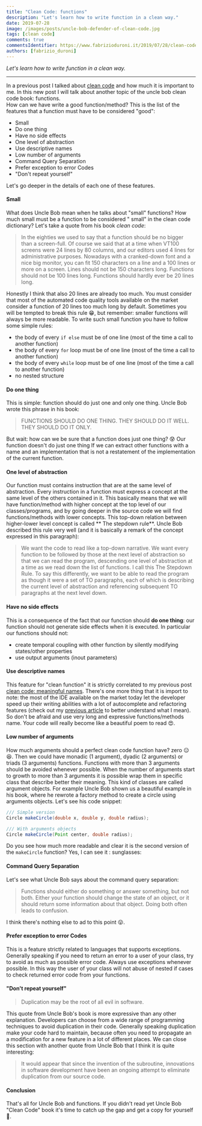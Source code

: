 ```yaml
---
title: "Clean Code: functions"
description: "Let's learn how to write function in a clean way."
date: 2019-07-28 
image: /images/posts/uncle-bob-defender-of-clean-code.jpg 
tags: [clean code]
comments: true
commentsIdentifier: https://www.fabrizioduroni.it/2019/07/28/clean-code-functions/
authors: [fabrizio_duroni]
---
```


*Let's learn how to write function in a clean way.*

---

In a previous post I talked about [clean code](/2018/04/25/clean-code-objects-data-structures-law-demeter/) and how
much it is important to me. In this new post I will talk about another topic of the uncle bob clean code book:
functions.  
How can we have write a good function/method? This is the list of the features that a function must have to be
considered "good":

* Small
* Do one thing
* Have no side effects
* One level of abstraction
* Use descriptive names
* Low number of arguments
* Command Query Separation
* Prefer exception to error Codes
* "Don't repeat yourself"

Let's go deeper in the details of each one of these features.

#### **Small**

What does Uncle Bob mean when he talks about "small" functions? How much small must be a function to be considered "
small" in the clean code dictionary? Let's take a quote from his book *clean code*:

> In the eighties we used to say that a function should be no bigger than a screen-full. Of course we said that at a time when VT100 screens were 24 lines by 80 columns, and our editors used 4 lines for administrative purposes. Nowadays with a cranked-down font and a nice big monitor, you can fit 150 characters on a line and a 100 lines or more on a screen. Lines should not be 150 characters long. Functions should not be 100 lines long. Functions should hardly ever be 20 lines long.

Honestly I think that also 20 lines are already too much. You must consider that most of the automated code quality
tools available on the market consider a function of 20 lines too much long by default. Sometimes you will be tempted to
break this rule :grin:, but remember: smaller functions will always be more readable. To write such small function you
have to follow some simple rules:

* the body of every `if else` must be of one line (most of the time a call to another function)
* the body of every `for` loop must be of one line (most of the time a call to another function)
* the body of every `while` loop must be of one line (most of the time a call to another function)
* no nested structure

#### **Do one thing**

This is simple: function should do just one and only one thing. Uncle Bob wrote this phrase in his book:

> FUNCTIONS SHOULD DO ONE THING. THEY SHOULD DO IT WELL. THEY SHOULD DO IT ONLY.

But wait: how can we be sure that a function does just one thing? :cold_sweat: Our function doesn't do just one thing If
we can extract other functions with a name and an implementation that is not a restatement of the implementation of the
current function.

#### **One level of abstraction**

Our function must contains instruction that are at the same level of abstraction. Every instruction in a function must
express a concept at the same level of the others contained in it. This basically means that we will have
function/method with higher concept at the top level of our classes/programs, and by going deeper in the source code we
will find functions/methods with lower concepts. This top-down relation between higher-lower level concept is called **
The stepdown rule**. Uncle Bob described this rule very well (and it is basically a remark of the concept expressed in
this paragraph):

> We want the code to read like a top-down narrative. We want every function to be followed by those at the next level of abstraction so that we can read the program, descending one level of abstraction at a time as we read down the list of functions. I call this The Stepdown Rule. To say this differently, we want to be able to read the program as though it were a set of TO paragraphs, each of which is describing the current level of abstraction and referencing subsequent TO paragraphs at the next level down.

#### **Have no side effects**

This is a consequence of the fact that our function should **do one thing**: our function should not generate side
effects when it is executed. In particular our functions should not:

* create temporal coupling with other function by silently modifying states/other properties
* use output arguments (inout parameters)

#### **Use descriptive names**

This feature for "clean function" it is strictly correlated to my previous
post [clean code: meaningful names](/2017/09/11/clean-code-meaningful-names/ "clean code meaningful names"). There's
one more thing that it is import to note: the most of the IDE available on the market today let the developer speed up
their writing abilities with a lot of autocomplete and refactoring features (check out
my [previous article](/2018/01/16/ide-refactoring-android-studio-xcode-appcode-webstorm-jetbrains/ "xcode android studio refactoring")
to better understand what I mean). So don't be afraid and use very long and expressive functions/methods name. Your code
will really become like a beautiful poem to read :heart_eyes:.

#### **Low number of arguments**

How much arguments should a perfect clean code function have? zero :expressionless::laughing:. Then we could have
monadic (1 argument), dyadic (2 arguments) or triads (3 arguments) functions. Functions with more than 3 arguments
should be avoided whenever possible. When the number of arguments start to growth to more than 3 arguments it is
possible wrap them in specific class that describe better their meaning. This kind of classes are called argument
objects. For example Uncle Bob shown us a beautiful example in his book, where he rewrote a factory method to create a
circle using arguments objects. Let's see his code snippet:

```java
/// Simple version
Circle makeCircle(double x, double y, double radius);

/// With arguments objects
Circle makeCircle(Point center, double radius);
```  

Do you see how much more readable and clear it is the second version of the `makeCircle` function? Yes, I can see it :
sunglasses:

#### **Command Query Separation**

Let's see what Uncle Bob says about the command query separation:

> Functions should either do something or answer something, but not both. Either your function should change the state of an object, or it should return some information about that object. Doing both often leads to confusion.

I think there's nothing else to ad to this point :stuck_out_tongue:.

#### **Prefer exception to error Codes**

This is a feature strictly related to languages that supports exceptions. Generally speaking if you need to return an
error to a user of your class, try to avoid as much as possible error code. Always use exceptions whenever possible. In
this way the user of your class will not abuse of nested if cases to check returned error code from your functions.

#### **"Don't repeat yourself"**

> Duplication may be the root of all evil in software.

This quote from Uncle Bob's book is more expressive than any other explanation. Developers can choose from a wide range
of programming techniques to avoid duplication in their code. Generally speaking duplication make your code hard to
maintain, because often you need to propagate an a modification for a new feature in a lot of different places. We can
close this section with another quote from Uncle Bob that I think it is quite interesting:

> It would appear that since the invention of the subroutine, innovations in software development have been an ongoing attempt to eliminate duplication from our source code.

#### **Conclusion**

That's all for Uncle Bob and functions. If you didn't read yet Uncle Bob "Clean Code" book it's time to catch up the gap
and get a copy for yourself :sparkling_heart:.
